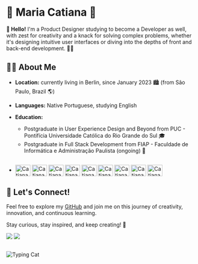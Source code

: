 # 🌟 Maria Catiana 🌟

**👋 Hello!** I'm a Product Designer studying to become a Developer as well, with zest for creativity and a knack for solving complex problems, whether it's designing intuitive user interfaces or diving into the depths of front and back-end development. 🎨✨

  ##

## 👩‍💻 About Me

- **Location:** currently living in Berlin, since January 2023 🏙️ (from São Paulo, Brazil 🌎)
- **Languages:** Native Portuguese, studying English
- **Education:** 
  - Postgraduate in User Experience Design and Beyond from PUC - Pontifícia Universidade Católica do Rio Grande do Sul 🎓
  - Postgraduate in Full Stack Development from FIAP - Faculdade de Informática e Administração Paulista (ongoing) 🚀

 
- ## <div style="display: inline_block">
  
  <img align="center" alt="Catiana-Figma" height="30" width="40" src="https://cdn.jsdelivr.net/gh/devicons/devicon@latest/icons/figma/figma-original.svg">
  <img align="center" alt="Catiana-xd" height="30" width="40" src="https://cdn.jsdelivr.net/gh/devicons/devicon@latest/icons/xd/xd-original.svg">
  <img align="center" alt="Catiana-js" height="30" width="40" src="https://cdn.jsdelivr.net/gh/devicons/devicon@latest/icons/javascript/javascript-original.svg">
  <img align="center" alt="Catiana-html" height="30" width="40" src="https://cdn.jsdelivr.net/gh/devicons/devicon@latest/icons/html5/html5-original.svg">
  <img align="center" alt="Catiana-css" height="30" width="40" src="https://cdn.jsdelivr.net/gh/devicons/devicon@latest/icons/css3/css3-original.svg">
  <img align="center" alt="Catiana-git" height="30" width="40" src="https://cdn.jsdelivr.net/gh/devicons/devicon@latest/icons/git/git-original.svg">
  <img align="center" alt="Catiana-nodejs" height="30" width="40" src="https://cdn.jsdelivr.net/gh/devicons/devicon@latest/icons/nodejs/nodejs-original.svg">
  <img align="center" alt="Catiana-mongodb" height="30" width="40" src="https://cdn.jsdelivr.net/gh/devicons/devicon@latest/icons/mongodb/mongodb-original.svg">
  <img align="center" alt="Catiana-postman" height="30" width="40" src="https://cdn.jsdelivr.net/gh/devicons/devicon@latest/icons/postman/postman-original.svg">
  
</div>
  
  ##
 
## 🎉 Let's Connect!
Feel free to explore my [GitHub](https://github.com/mariacatiana) and join me on this journey of creativity, innovation, and continuous learning.


Stay curious, stay inspired, and keep creating! 🌟


<div> 
  
  <a href = "mailto:catiana.work@gmail.com"><img src="https://img.shields.io/badge/-Gmail-%23333?style=for-the-badge&logo=gmail&logoColor=white" target="_blank"></a>
  <a href="https://www.linkedin.com/in/catianaduarte" target="_blank"><img src="https://img.shields.io/badge/-LinkedIn-%230077B5?style=for-the-badge&logo=linkedin&logoColor=white" target="_blank"></a> 
  
</div>

  ##

![Typing Cat](https://media.giphy.com/media/JIX9t2j0ZTN9S/giphy.gif)

